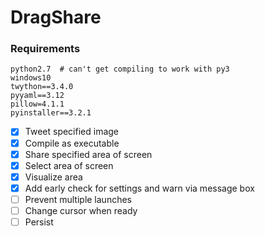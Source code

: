 # DragShare

### Requirements
```
python2.7  # can't get compiling to work with py3
windows10
twython==3.4.0
pyyaml==3.12
pillow=4.1.1
pyinstaller==3.2.1
```

- [x] Tweet specified image
- [x] Compile as executable
- [x] Share specified area of screen
- [x] Select area of screen
- [x] Visualize area
- [x] Add early check for settings and warn via message box
- [ ] Prevent multiple launches
- [ ] Change cursor when ready
- [ ] Persist
